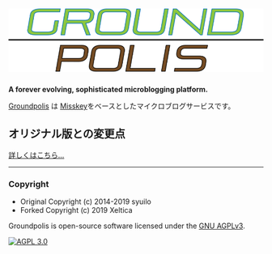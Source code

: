 [![Groundpolis](/assets/title.svg)](https://social.xeltica.work/)
================================================================

**A forever evolving, sophisticated microblogging platform.**

[Groundpolis](https://social.xeltica.work") は [Misskey](https://github.com/xeltica/groundpolis)をベースとしたマイクロブログサービスです。

オリジナル版との変更点
--------

[詳しくはこちら...](DIFFERENCE.md)

---

### Copyright ###

- Original Copyright (c) 2014-2019 syuilo
- Forked Copyright (c) 2019 Xeltica

Groundpolis is open-source software licensed under the [GNU AGPLv3](LICENSE).

[![AGPL 3.0][agpl-3.0-badge]][AGPL-3.0]

[agpl-3.0]:           https://www.gnu.org/licenses/agpl-3.0.en.html
[agpl-3.0-badge]:     https://img.shields.io/badge/license-AGPL--3.0-444444.svg?style=for-the-badge
